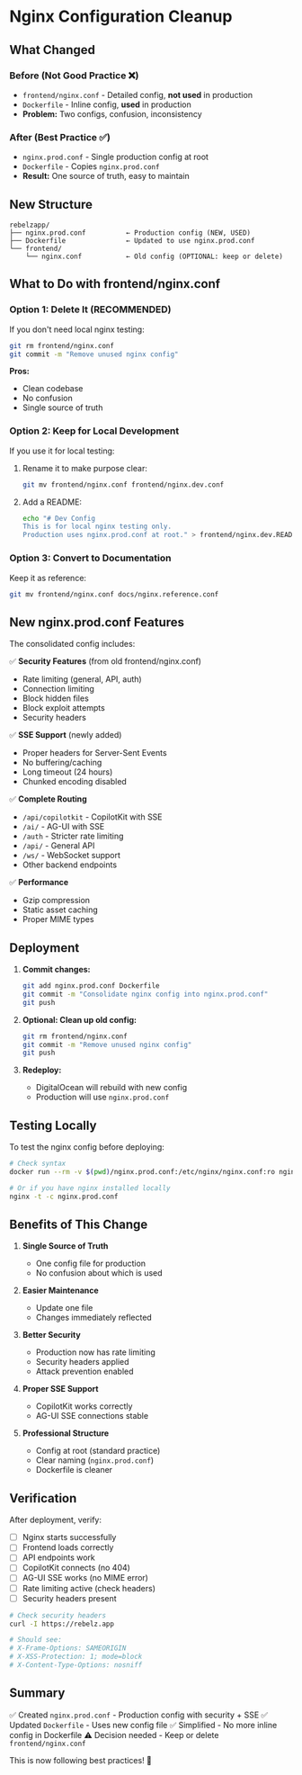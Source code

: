 # Nginx Configuration Cleanup

## What Changed

### Before (Not Good Practice ❌)
- `frontend/nginx.conf` - Detailed config, **not used** in production
- `Dockerfile` - Inline config, **used** in production
- **Problem:** Two configs, confusion, inconsistency

### After (Best Practice ✅)
- `nginx.prod.conf` - Single production config at root
- `Dockerfile` - Copies `nginx.prod.conf`
- **Result:** One source of truth, easy to maintain

## New Structure

```
rebelzapp/
├── nginx.prod.conf          ← Production config (NEW, USED)
├── Dockerfile               ← Updated to use nginx.prod.conf
└── frontend/
    └── nginx.conf           ← Old config (OPTIONAL: keep or delete)
```

## What to Do with frontend/nginx.conf

### Option 1: Delete It (RECOMMENDED)

If you don't need local nginx testing:

```bash
git rm frontend/nginx.conf
git commit -m "Remove unused nginx config"
```

**Pros:**
- Clean codebase
- No confusion
- Single source of truth

### Option 2: Keep for Local Development

If you use it for local testing:

1. Rename it to make purpose clear:
   ```bash
   git mv frontend/nginx.conf frontend/nginx.dev.conf
   ```

2. Add a README:
   ```bash
   echo "# Dev Config
   This is for local nginx testing only.
   Production uses nginx.prod.conf at root." > frontend/nginx.dev.README.md
   ```

### Option 3: Convert to Documentation

Keep it as reference:

```bash
git mv frontend/nginx.conf docs/nginx.reference.conf
```

## New nginx.prod.conf Features

The consolidated config includes:

✅ **Security Features** (from old frontend/nginx.conf)
- Rate limiting (general, API, auth)
- Connection limiting
- Block hidden files
- Block exploit attempts
- Security headers

✅ **SSE Support** (newly added)
- Proper headers for Server-Sent Events
- No buffering/caching
- Long timeout (24 hours)
- Chunked encoding disabled

✅ **Complete Routing**
- `/api/copilotkit` - CopilotKit with SSE
- `/ai/` - AG-UI with SSE
- `/auth` - Stricter rate limiting
- `/api/` - General API
- `/ws/` - WebSocket support
- Other backend endpoints

✅ **Performance**
- Gzip compression
- Static asset caching
- Proper MIME types

## Deployment

1. **Commit changes:**
   ```bash
   git add nginx.prod.conf Dockerfile
   git commit -m "Consolidate nginx config into nginx.prod.conf"
   git push
   ```

2. **Optional: Clean up old config:**
   ```bash
   git rm frontend/nginx.conf
   git commit -m "Remove unused nginx config"
   git push
   ```

3. **Redeploy:**
   - DigitalOcean will rebuild with new config
   - Production will use `nginx.prod.conf`

## Testing Locally

To test the nginx config before deploying:

```bash
# Check syntax
docker run --rm -v $(pwd)/nginx.prod.conf:/etc/nginx/nginx.conf:ro nginx nginx -t

# Or if you have nginx installed locally
nginx -t -c nginx.prod.conf
```

## Benefits of This Change

1. **Single Source of Truth**
   - One config file for production
   - No confusion about which is used

2. **Easier Maintenance**
   - Update one file
   - Changes immediately reflected

3. **Better Security**
   - Production now has rate limiting
   - Security headers applied
   - Attack prevention enabled

4. **Proper SSE Support**
   - CopilotKit works correctly
   - AG-UI SSE connections stable

5. **Professional Structure**
   - Config at root (standard practice)
   - Clear naming (`nginx.prod.conf`)
   - Dockerfile is cleaner

## Verification

After deployment, verify:

- [ ] Nginx starts successfully
- [ ] Frontend loads correctly
- [ ] API endpoints work
- [ ] CopilotKit connects (no 404)
- [ ] AG-UI SSE works (no MIME error)
- [ ] Rate limiting active (check headers)
- [ ] Security headers present

```bash
# Check security headers
curl -I https://rebelz.app

# Should see:
# X-Frame-Options: SAMEORIGIN
# X-XSS-Protection: 1; mode=block
# X-Content-Type-Options: nosniff
```

## Summary

✅ Created `nginx.prod.conf` - Production config with security + SSE
✅ Updated `Dockerfile` - Uses new config file
✅ Simplified - No more inline config in Dockerfile
⚠️ Decision needed - Keep or delete `frontend/nginx.conf`

This is now following best practices! 🎉

